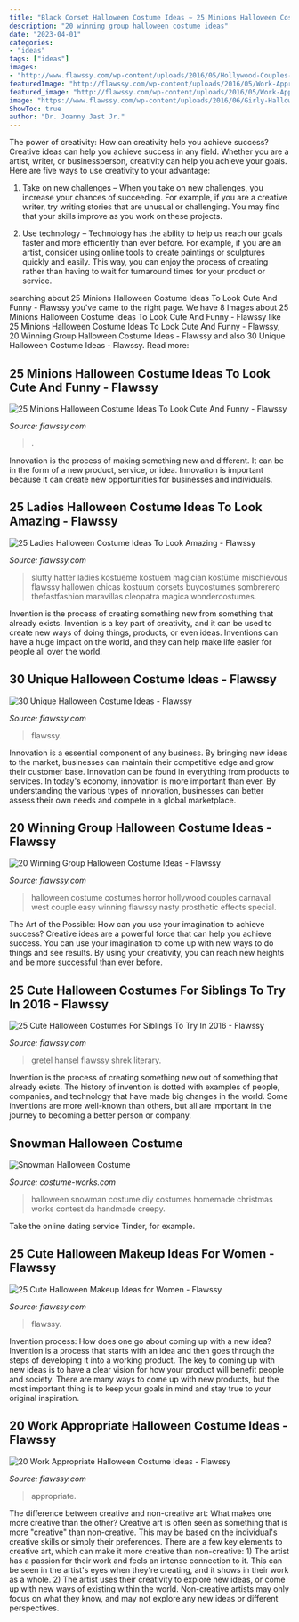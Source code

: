 ```yaml
---
title: "Black Corset Halloween Costume Ideas ~ 25 Minions Halloween Costume Ideas To Look Cute And Funny"
description: "20 winning group halloween costume ideas"
date: "2023-04-01"
categories:
- "ideas"
tags: ["ideas"]
images:
- "http://www.flawssy.com/wp-content/uploads/2016/05/Hollywood-Couples-Halloween-Costumes.jpg"
featuredImage: "http://flawssy.com/wp-content/uploads/2016/05/Work-Appropriate-Halloween-Costumes.jpg"
featured_image: "http://flawssy.com/wp-content/uploads/2016/05/Work-Appropriate-Halloween-Costumes.jpg"
image: "https://www.flawssy.com/wp-content/uploads/2016/06/Girly-Halloween-Costumes.jpg"
ShowToc: true
author: "Dr. Joanny Jast Jr."
---
```



The power of creativity: How can creativity help you achieve success?
Creative ideas can help you achieve success in any field. Whether you are a artist, writer, or businessperson, creativity can help you achieve your goals. Here are five ways to use creativity to your advantage: 
1. Take on new challenges – When you take on new challenges, you increase your chances of succeeding. For example, if you are a creative writer, try writing stories that are unusual or challenging. You may find that your skills improve as you work on these projects. 

2. Use technology – Technology has the ability to help us reach our goals faster and more efficiently than ever before. For example, if you are an artist, consider using online tools to create paintings or sculptures quickly and easily. This way, you can enjoy the process of creating rather than having to wait for turnaround times for your product or service. 


	

		
searching about 25 Minions Halloween Costume Ideas To Look Cute And Funny - Flawssy you've came to the right page. We have 8 Images about 25 Minions Halloween Costume Ideas To Look Cute And Funny - Flawssy like 25 Minions Halloween Costume Ideas To Look Cute And Funny - Flawssy, 20 Winning Group Halloween Costume Ideas - Flawssy and also 30 Unique Halloween Costume Ideas - Flawssy. Read more:
		
    
## 25 Minions Halloween Costume Ideas To Look Cute And Funny - Flawssy

<img loading=lazy src="https://www.flawssy.com/wp-content/uploads/2016/06/Girly-Halloween-Costumes.jpg" onerror="this.onerror=null;this.src='https://tse1.mm.bing.net/th?id=OIP.6KVLJFDj6Ph03BzyrfK1lQHaJ4&amp;pid=15.1';" alt="25 Minions Halloween Costume Ideas To Look Cute And Funny - Flawssy">

_Source: flawssy.com_

>. 

	

Innovation is the process of making something new and different. It can be in the form of a new product, service, or idea. Innovation is important because it can create new opportunities for businesses and individuals.

    
## 25 Ladies Halloween Costume Ideas To Look Amazing - Flawssy

<img loading=lazy src="https://www.flawssy.com/wp-content/uploads/2016/05/slutty-halloween-costumes-Halloween-party-costume-ideas.jpg" onerror="this.onerror=null;this.src='https://tse2.mm.bing.net/th?id=OIP.VVCkYU8iSCaCyBbt8heTYAHaRc&amp;pid=15.1';" alt="25 Ladies Halloween Costume Ideas To Look Amazing - Flawssy">

_Source: flawssy.com_

>slutty hatter ladies kostueme kostuem magician kostüme mischievous flawssy hallowen chicas kostuum corsets buycostumes sombrerero thefastfashion maravillas cleopatra magica wondercostumes. 

	

Invention is the process of creating something new from something that already exists. Invention is a key part of creativity, and it can be used to create new ways of doing things, products, or even ideas. Inventions can have a huge impact on the world, and they can help make life easier for people all over the world.

    
## 30 Unique Halloween Costume Ideas - Flawssy

<img loading=lazy src="http://flawssy.com/wp-content/uploads/2016/05/Kids-Halloween-Costume-Ideas.jpg" onerror="this.onerror=null;this.src='https://tse3.mm.bing.net/th?id=OIP.fEYH7b0vSi7hsQCAZ2qVOAHaLH&amp;pid=15.1';" alt="30 Unique Halloween Costume Ideas - Flawssy">

_Source: flawssy.com_

>flawssy. 

	

Innovation is a essential component of any business. By bringing new ideas to the market, businesses can maintain their competitive edge and grow their customer base. Innovation can be found in everything from products to services. In today's economy, innovation is more important than ever. By understanding the various types of innovation, businesses can better assess their own needs and compete in a global marketplace.

    
## 20 Winning Group Halloween Costume Ideas - Flawssy

<img loading=lazy src="http://www.flawssy.com/wp-content/uploads/2016/05/Hollywood-Couples-Halloween-Costumes.jpg" onerror="this.onerror=null;this.src='https://tse4.mm.bing.net/th?id=OIP.RFUekjdXfGJ42LezL8tlzgHaJ4&amp;pid=15.1';" alt="20 Winning Group Halloween Costume Ideas - Flawssy">

_Source: flawssy.com_

>halloween costume costumes horror hollywood couples carnaval west couple easy winning flawssy nasty prosthetic effects special. 

	

The Art of the Possible: How can you use your imagination to achieve success?
Creative ideas are a powerful force that can help you achieve success. You can use your imagination to come up with new ways to do things and see results. By using your creativity, you can reach new heights and be more successful than ever before.

    
## 25 Cute Halloween Costumes For Siblings To Try In 2016 - Flawssy

<img loading=lazy src="https://www.flawssy.com/wp-content/uploads/2016/05/Brother-Sister-Costume.jpg" onerror="this.onerror=null;this.src='https://tse1.mm.bing.net/th?id=OIP.aF5ROYfGrJBxN5jRB_w-OgHaLH&amp;pid=15.1';" alt="25 Cute Halloween Costumes For Siblings To Try In 2016 - Flawssy">

_Source: flawssy.com_

>gretel hansel flawssy shrek literary. 

	

Invention is the process of creating something new out of something that already exists. The history of invention is dotted with examples of people, companies, and technology that have made big changes in the world. Some inventions are more well-known than others, but all are important in the journey to becoming a better person or company.

    
## Snowman Halloween Costume

<img loading=lazy src="http://photos.costume-works.com/full/halloween-snowman-costume.jpg" onerror="this.onerror=null;this.src='https://tse2.mm.bing.net/th?id=OIP.2j6GSm_CCMzm121mdBpRRAHaLE&amp;pid=15.1';" alt="Snowman Halloween Costume">

_Source: costume-works.com_

>halloween snowman costume diy costumes homemade christmas works contest da handmade creepy. 

	

Take the online dating service Tinder, for example.

    
## 25 Cute Halloween Makeup Ideas For Women - Flawssy

<img loading=lazy src="https://www.flawssy.com/wp-content/uploads/2016/04/scary-halloween-face-painting-.jpg" onerror="this.onerror=null;this.src='https://tse4.mm.bing.net/th?id=OIP.qmtAuUgFrXR--3XytzS9oQHaJ3&amp;pid=15.1';" alt="25 Cute Halloween Makeup Ideas for Women - Flawssy">

_Source: flawssy.com_

>flawssy. 

	

Invention process: How does one go about coming up with a new idea?
Invention is a process that starts with an idea and then goes through the steps of developing it into a working product. The key to coming up with new ideas is to have a clear vision for how your product will benefit people and society. There are many ways to come up with new products, but the most important thing is to keep your goals in mind and stay true to your original inspiration.

    
## 20 Work Appropriate Halloween Costume Ideas - Flawssy

<img loading=lazy src="http://flawssy.com/wp-content/uploads/2016/05/Work-Appropriate-Halloween-Costumes.jpg" onerror="this.onerror=null;this.src='https://tse4.mm.bing.net/th?id=OIP.Ce5TOeOyZXkE8sfCvJgGMwHaLJ&amp;pid=15.1';" alt="20 Work Appropriate Halloween Costume Ideas - Flawssy">

_Source: flawssy.com_

>appropriate. 

	

The difference between creative and non-creative art: What makes one more creative than the other?
Creative art is often seen as something that is more "creative" than non-creative. This may be based on the individual's creative skills or simply their preferences. There are a few key elements to creative art, which can make it more creative than non-creative: 1) The artist has a passion for their work and feels an intense connection to it. This can be seen in the artist's eyes when they're creating, and it shows in their work as a whole. 2) The artist uses their creativity to explore new ideas, or come up with new ways of existing within the world. Non-creative artists may only focus on what they know, and may not explore any new ideas or different perspectives.

